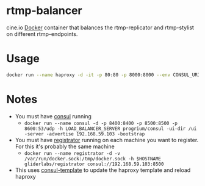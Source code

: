 # rtmp-balancer

cine.io [Docker](https://docker.com/) container that balances the rtmp-replicator and rtmp-stylist on different rtmp-endpoints.

# Usage

```bash
docker run --name haproxy -d -it -p 80:80 -p 8000:8000 --env CONSUL_URI=192.168.59.103:8500 local/rtmp-balancer
```

# Notes

* You must have [consul](https://github.com/hashicorp/consul) running
  * `docker run --name consul -d -p 8400:8400 -p 8500:8500 -p 8600:53/udp -h LOAD_BALANCER_SERVER progrium/consul -ui-dir /ui -server -advertise 192.168.59.103 -bootstrap`
* You must have [registrator](https://github.com/gliderlabs/registrator) running on each machine you want to register. For this it's probably the same machine
  * `docker run --name registrator -d -v /var/run/docker.sock:/tmp/docker.sock -h $HOSTNAME gliderlabs/registrator consul://192.168.59.103:8500`
* This uses [consul-template](https://github.com/hashicorp/consul-template) to update the haproxy template and reload haproxy
